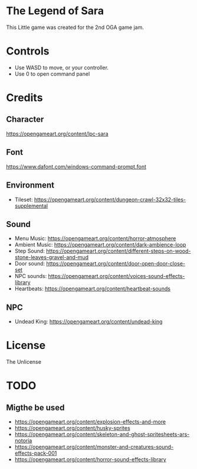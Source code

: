 # The Legend of Sara

This Little game was created for the 2nd OGA game jam.

# Controls

- Use WASD to move, or your controller. 
- Use 0 to open command panel

# Credits

## Character

https://opengameart.org/content/lpc-sara

## Font

https://www.dafont.com/windows-command-prompt.font

## Environment

- Tileset: https://opengameart.org/content/dungeon-crawl-32x32-tiles-supplemental

## Sound

- Menu Music: https://opengameart.org/content/horror-atmosphere
- Ambient Music: https://opengameart.org/content/dark-ambience-loop
- Step Sound: https://opengameart.org/content/different-steps-on-wood-stone-leaves-gravel-and-mud
- Door sound: https://opengameart.org/content/door-open-door-close-set
- NPC sounds: https://opengameart.org/content/voices-sound-effects-library
- Heartbeats: https://opengameart.org/content/heartbeat-sounds

## NPC

- Undead King: https://opengameart.org/content/undead-king

# License
The Unlicense

# TODO

## Migthe be used

- https://opengameart.org/content/explosion-effects-and-more
- https://opengameart.org/content/husky-sprites
- https://opengameart.org/content/skeleton-and-ghost-spritesheets-ars-notoria
- https://opengameart.org/content/monster-and-creatures-sound-effects-pack-001
- https://opengameart.org/content/horror-sound-effects-library